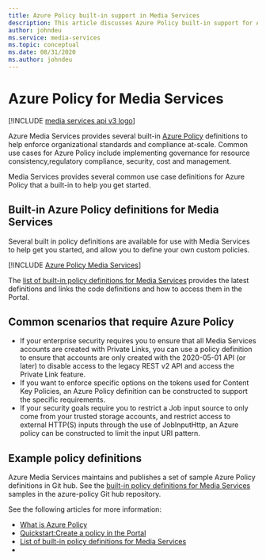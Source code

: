 ```yaml
---
title: Azure Policy built-in support in Media Services
description: This article discusses Azure Policy built-in support for Azure Media Services scenarios.
author: johndeu
ms.service: media-services
ms.topic: conceptual
ms.date: 08/31/2020
ms.author: johndeu
---
```


# Azure Policy for Media Services

[!INCLUDE [media services api v3 logo](./includes/v3-hr.md)]

Azure Media Services provides several built-in [Azure Policy](https://docs.microsoft.com/azure/governance/policy/overview.md) definitions to help enforce organizational standards and compliance at-scale.
Common use cases for Azure Policy include implementing governance for resource consistency,regulatory compliance, security, cost and management.

Media Services provides several common use case definitions for Azure Policy that a built-in to help you get started.

## Built-in Azure Policy definitions for Media Services

Several built in policy definitions are available for use with Media Services to help get you started, and allow you to define your own custom policies.

[!INCLUDE [Azure Policy Media Services](./includes/policies-media-services.md)]

The [list of built-in policy definitions for Media Services](https://docs.microsoft.com/azure/governance/policy/samples/built-in-policies.md#media-services) provides the latest definitions and links the code definitions and how to access them in the Portal.

## Common scenarios that require Azure Policy

* If your enterprise security requires you to ensure that all Media Services accounts are created with Private Links, you can use a policy definition to ensure that accounts are only created with the 2020-05-01 API (or later) to disable access to the legacy REST v2 API and access the Private Link feature.
* If you want to enforce specific options on the tokens used for Content Key Policies, an Azure Policy definition can be constructed to support the specific requirements.
* If your security goals require you to restrict a Job input source to only come from your trusted storage accounts, and restrict access to external HTTP(S) inputs through the use of JobInputHttp, an Azure policy can be constructed to limit the input URI pattern.

## Example policy definitions

Azure Media Services maintains and publishes a set of sample Azure Policy definitions in Git hub.
See the [built-in policy definitions for Media Services](https://github.com/Azure/azure-policy/tree/master/built-in-policies/policyDefinitions/Media%20Services) samples in the azure-policy Git hub repository.

See the following articles for more information:

- [What is Azure Policy](https://docs.microsoft.com/azure/governance/policy/overview.md)
- [Quickstart:Create a policy in the Portal](https://docs.microsoft.com/azure/governance/policy/assign-policy-portal.md)
- [List of built-in policy definitions for Media Services](https://docs.microsoft.com/azure/governance/policy/samples/built-in-policies.md#media-services)
- 